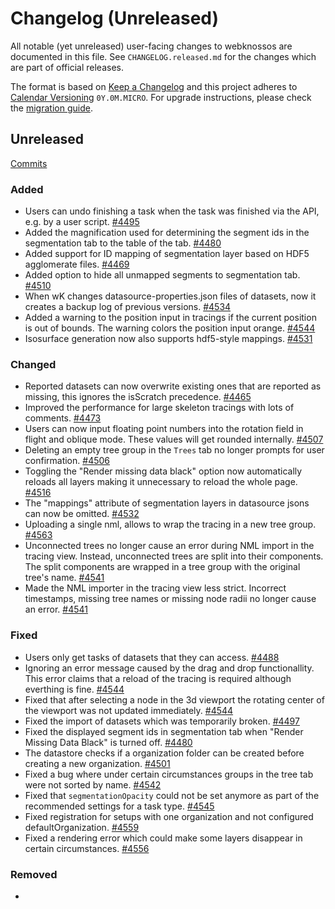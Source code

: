 # Changelog (Unreleased)

All notable (yet unreleased) user-facing changes to webknossos are documented in this file.
See `CHANGELOG.released.md` for the changes which are part of official releases.

The format is based on [Keep a Changelog](http://keepachangelog.com/en/1.0.0/)
and this project adheres to [Calendar Versioning](http://calver.org/) `0Y.0M.MICRO`.
For upgrade instructions, please check the [migration guide](MIGRATIONS.released.md).

## Unreleased
[Commits](https://github.com/scalableminds/webknossos/compare/20.04.0...HEAD)

### Added
- Users can undo finishing a task when the task was finished via the API, e.g. by a user script. [#4495](https://github.com/scalableminds/webknossos/pull/4495)
- Added the magnification used for determining the segment ids in the segmentation tab to the table of the tab. [#4480](https://github.com/scalableminds/webknossos/pull/4480)
- Added support for ID mapping of segmentation layer based on HDF5 agglomerate files. [#4469](https://github.com/scalableminds/webknossos/pull/4469)
- Added option to hide all unmapped segments to segmentation tab. [#4510](https://github.com/scalableminds/webknossos/pull/4510)
- When wK changes datasource-properties.json files of datasets, now it creates a backup log of previous versions. [#4534](https://github.com/scalableminds/webknossos/pull/4534)
- Added a warning to the position input in tracings if the current position is out of bounds. The warning colors the position input orange. [#4544](https://github.com/scalableminds/webknossos/pull/4544)
- Isosurface generation now also supports hdf5-style mappings. [#4531](https://github.com/scalableminds/webknossos/pull/4531)

### Changed
- Reported datasets can now overwrite existing ones that are reported as missing, this ignores the isScratch precedence. [#4465](https://github.com/scalableminds/webknossos/pull/4465)
- Improved the performance for large skeleton tracings with lots of comments. [#4473](https://github.com/scalableminds/webknossos/pull/4473)
- Users can now input floating point numbers into the rotation field in flight and oblique mode. These values will get rounded internally. [#4507](https://github.com/scalableminds/webknossos/pull/4507)
- Deleting an empty tree group in the `Trees` tab no longer prompts for user confirmation. [#4506](https://github.com/scalableminds/webknossos/pull/4506)
- Toggling the "Render missing data black" option now automatically reloads all layers making it unnecessary to reload the whole page. [#4516](https://github.com/scalableminds/webknossos/pull/4516)
- The "mappings" attribute of segmentation layers in datasource jsons can now be omitted. [#4532](https://github.com/scalableminds/webknossos/pull/4532)
- Uploading a single nml, allows to wrap the tracing in a new tree group. [#4563](https://github.com/scalableminds/webknossos/pull/4563)
- Unconnected trees no longer cause an error during NML import in the tracing view. Instead, unconnected trees are split into their components. The split components are wrapped in a tree group with the original tree's name. [#4541](https://github.com/scalableminds/webknossos/pull/4541)            
- Made the NML importer in the tracing view less strict. Incorrect timestamps, missing tree names or missing node radii no longer cause an error. [#4541](https://github.com/scalableminds/webknossos/pull/4541)

### Fixed
- Users only get tasks of datasets that they can access. [#4488](https://github.com/scalableminds/webknossos/pull/4488)
- Ignoring an error message caused by the drag and drop functionallity. This error claims that a reload of the tracing is required although everthing is fine. [#4544](https://github.com/scalableminds/webknossos/pull/4544)
- Fixed that after selecting a node in the 3d viewport the rotating center of the viewport was not updated immediately. [#4544](https://github.com/scalableminds/webknossos/pull/4544)
- Fixed the import of datasets which was temporarily broken. [#4497](https://github.com/scalableminds/webknossos/pull/4497)
- Fixed the displayed segment ids in segmentation tab when "Render Missing Data Black" is turned off. [#4480](https://github.com/scalableminds/webknossos/pull/4480)
- The datastore checks if a organization folder can be created before creating a new organization. [#4501](https://github.com/scalableminds/webknossos/pull/4501)
- Fixed a bug where under certain circumstances groups in the tree tab were not sorted by name. [#4542](https://github.com/scalableminds/webknossos/pull/4542)
- Fixed that `segmentationOpacity` could not be set anymore as part of the recommended settings for a task type. [#4545](https://github.com/scalableminds/webknossos/pull/4545)
- Fixed registration for setups with one organization and not configured defaultOrganization. [#4559](https://github.com/scalableminds/webknossos/pull/4559)
- Fixed a rendering error which could make some layers disappear in certain circumstances. [#4556](https://github.com/scalableminds/webknossos/pull/4556)

### Removed

-


